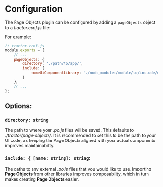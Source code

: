 # Configuration

The Page Objects plugin can be configured by adding a `pageObjects` object to a *tractor.conf.js* file:

For example:

```javascript
// tractor.conf.js
module.exports = {
    // ...
    pageObjects: {
        directory: './path/to/app/',
        include: {
            someUiComponentLibrary: './node_modules/module/to/include/existing/page-objects/from/'
        }
    },
    // ...
};
```

## Options:

### `directory: string`:

The path to where your *.po.js* files will be saved. This defaults to *./tractor/page-objects/*. It is recommended to set this to be the path to your UI code, as keeping the Page Objects aligned with your actual components improves maintainability.

### `include: { [name: string]: string`:

The paths to any external *.po.js* files that you would like to use. Importing **Page Objects** from other libraries improves composability, which in turn makes creating **Page Objects** easier.
